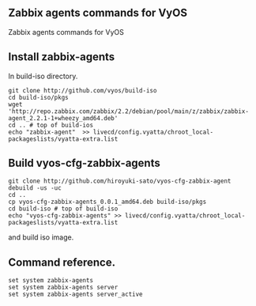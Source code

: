 ## Zabbix agents commands for VyOS

Zabbix agents commands for VyOS


## Install zabbix-agents

In build-iso directory.

    git clone http://github.com/vyos/build-iso
    cd build-iso/pkgs
    wget 'http://repo.zabbix.com/zabbix/2.2/debian/pool/main/z/zabbix/zabbix-agent_2.2.1-1+wheezy_amd64.deb'
    cd .. # top of build-ios 
    echo "zabbix-agent"  >> livecd/config.vyatta/chroot_local-packageslists/vyatta-extra.list

## Build vyos-cfg-zabbix-agents

    git clone http://github.com/hiroyuki-sato/vyos-cfg-zabbix-agent
    debuild -us -uc 
    cd ..
    cp vyos-cfg-zabbix-agents_0.0.1_amd64.deb build-iso/pkgs    
    cd build-iso # top of build-iso 
    echo "vyos-cfg-zabbix-agents" >> livecd/config.vyatta/chroot_local-packageslists/vyatta-extra.list

and build iso image.


## Command reference.

    set system zabbix-agents
    set system zabbix-agents server 
    set system zabbix-agents server_active

